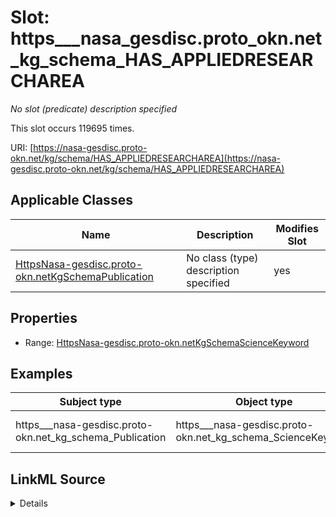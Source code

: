 

# Slot: https___nasa_gesdisc.proto_okn.net_kg_schema_HAS_APPLIEDRESEARCHAREA


_No slot (predicate) description specified_






This slot occurs 119695 times.


URI: [https://nasa-gesdisc.proto-okn.net/kg/schema/HAS_APPLIEDRESEARCHAREA](https://nasa-gesdisc.proto-okn.net/kg/schema/HAS_APPLIEDRESEARCHAREA)



<!-- no inheritance hierarchy -->





## Applicable Classes

| Name | Description | Modifies Slot |
| --- | --- | --- |
| [HttpsNasa-gesdisc.proto-okn.netKgSchemaPublication](../classes/HttpsNasa-gesdisc.proto-okn.netKgSchemaPublication.md) | No class (type) description specified |  yes  |







## Properties

* Range: [HttpsNasa-gesdisc.proto-okn.netKgSchemaScienceKeyword](../classes/HttpsNasa-gesdisc.proto-okn.netKgSchemaScienceKeyword.md)






## Examples

| Subject type | Object type | Example subject | Example object | Occurrences |
| --- | --- | --- | --- | --- |
| https___nasa-gesdisc.proto-okn.net_kg_schema_Publication | https___nasa-gesdisc.proto-okn.net_kg_schema_ScienceKeyword | https://nasa-gesdisc.proto-okn.net/kg/node/10000 | https://nasa-gesdisc.proto-okn.net/kg/node/35220 | 119695 |




## LinkML Source

<details>

```yaml
name: https___nasa-gesdisc.proto-okn.net_kg_schema_HAS_APPLIEDRESEARCHAREA
annotations:
  count:
    tag: count
    value: 119695
description: No slot (predicate) description specified
examples:
- object:
    example_object: https://nasa-gesdisc.proto-okn.net/kg/node/35220
    example_object_type: https___nasa-gesdisc.proto-okn.net_kg_schema_ScienceKeyword
    example_predicate: https://nasa-gesdisc.proto-okn.net/kg/schema/HAS_APPLIEDRESEARCHAREA
    example_subject: https://nasa-gesdisc.proto-okn.net/kg/node/10000
    example_subject_type: https___nasa-gesdisc.proto-okn.net_kg_schema_Publication
from_schema: nasa-gesdisc
rank: 1000
slot_uri: https://nasa-gesdisc.proto-okn.net/kg/schema/HAS_APPLIEDRESEARCHAREA
alias: https___nasa_gesdisc.proto_okn.net_kg_schema_HAS_APPLIEDRESEARCHAREA
domain_of:
- https___nasa-gesdisc.proto-okn.net_kg_schema_Publication
range: https___nasa-gesdisc.proto-okn.net_kg_schema_ScienceKeyword

```
</details>